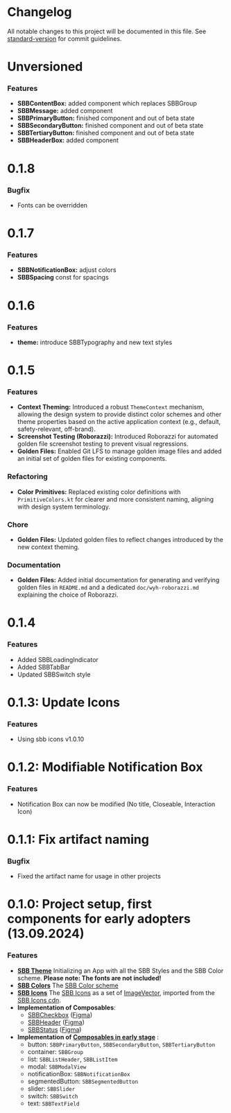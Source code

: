 # Changelog

All notable changes to this project will be documented in this file. See [standard-version](https://github.com/conventional-changelog/standard-version) for commit guidelines.

# Unversioned

### Features
* **SBBContentBox:** added component which replaces SBBGroup
* **SBBMessage:** added component
* **SBBPrimaryButton:** finished component and out of beta state
* **SBBSecondaryButton:** finished component and out of beta state
* **SBBTertiaryButton:** finished component and out of beta state
* **SBBHeaderBox:** added component

# 0.1.8

### Bugfix
* Fonts can be overridden

# 0.1.7

### Features
* **SBBNotificationBox:** adjust colors
* **SBBSpacing** const for spacings

# 0.1.6

### Features
* **theme:** introduce SBBTypography and new text styles

# 0.1.5

### Features
* **Context Theming:** Introduced a robust `ThemeContext` mechanism, allowing the design system to provide distinct color schemes and other theme properties based on the active application context (e.g., default, safety-relevant, off-brand).
* **Screenshot Testing (Roborazzi):** Introduced Roborazzi for automated golden file screenshot testing to prevent visual regressions.
* **Golden Files:** Enabled Git LFS to manage golden image files and added an initial set of golden files for existing components.

### Refactoring
* **Color Primitives:** Replaced existing color definitions with `PrimitiveColors.kt` for clearer and more consistent naming, aligning with design system terminology.

### Chore
* **Golden Files:** Updated golden files to reflect changes introduced by the new context theming.

### Documentation
* **Golden Files:** Added initial documentation for generating and verifying golden files in `README.md` and a dedicated `doc/wyh-roborazzi.md` explaining the choice of Roborazzi.

# 0.1.4

### Features
* Added SBBLoadingIndicator
* Added SBBTabBar
* Updated SBBSwitch style

# 0.1.3: Update Icons

### Features
* Using sbb icons v1.0.10

# 0.1.2: Modifiable Notification Box

### Features
* Notification Box can now be modified (No title, Closeable, Interaction Icon)

# 0.1.1: Fix artifact naming

### Bugfix
* Fixed the artifact name for usage in other projects

# 0.1.0: Project setup, first components for early adopters (13.09.2024)

### Features
* **[SBB Theme][theme-class]** Initializing an App with all the SBB Styles and the SBB Color scheme. **Please note: The fonts are not included!**
* **[SBB Colors][color-class]** The [SBB Color scheme][color-design]
* **[SBB Icons][icon-class]** The [SBB Icons][icon-design] as a set of [ImageVector][image-vector-class], imported from the [SBB Icons cdn][cdn-link].
* **Implementation of Composables**:
  - [SBBCheckbox][checkbox-class] ([Figma][checkbox-design])
  - [SBBHeader][header-class] ([Figma][header-design])
  - [SBBStatus][status-class] ([Figma][status-design])
* **Implementation of [Composables in early stage][early-stage-package]** :
  - button: `SBBPrimaryButton`, `SBBSecondaryButton`, `SBBTertiaryButton`
  - container: `SBBGroup`
  - list: `SBBListHeader`, `SBBListItem`
  - modal: `SBBModalView`
  - notificationBox: `SBBNotificationBox`
  - segmentedButton: `SBBSegmentedButton`
  - slider: `SBBSlider`
  - switch: `SBBSwitch`
  - text: `SBBTextField`

[theme-class]: compose-mds/src/main/java/ch/sbb/compose_mds/theme/SBBTheme.kt
[color-class]: compose-mds/src/main/java/ch/sbb/compose_mds/theme/SBBColors.kt
[icon-class]: compose-mds/src/main/java/ch/sbb/compose_mds/sbbicons/__SBBIcons.kt
[checkbox-class]: compose-mds/src/main/java/ch/sbb/compose_mds/composables/checkbox
[header-class]: compose-mds/src/main/java/ch/sbb/compose_mds/composables/header
[status-class]: compose-mds/src/main/java/ch.sbb/compose_mds/composables/status
[early-stage-package]: compose-mds/src/main/java/ch/sbb/compose_mds/beta

[color-design]: https://www.figma.com/design/5j2eZ2D0sHYFKkRSmFdBPJ/SBB-Colors?node-id=0-1&node-type=canvas&t=RsI5bFCfRWHjjDaX-0
[icon-design]: https://www.figma.com/design/UQBd7cHKav0hr9oXYp7opJ/SBB-Icons?node-id=372-0&node-type=canvas&t=FXNIL9meafolULrl-0
[image-vector-class]: https://developer.android.com/reference/kotlin/androidx/compose/ui/graphics/vector/ImageVector
[cdn-link]: https://icons.app.sbb.ch/
[checkbox-design]: https://www.figma.com/design/WOtLIam1xwrqcgnAITsEhV/Design-System-Mobile?node-id=32-2729&node-type=canvas&t=l6RyUAOuq4ikiP5J-0
[header-design]: https://www.figma.com/design/WOtLIam1xwrqcgnAITsEhV/Design-System-Mobile?node-id=10-281&node-type=canvas&t=l6RyUAOuq4ikiP5J-0
[status-design]: https://www.figma.com/design/WOtLIam1xwrqcgnAITsEhV/Design-System-Mobile?node-id=7255-10285&node-type=canvas&t=l6RyUAOuq4ikiP5J-0
